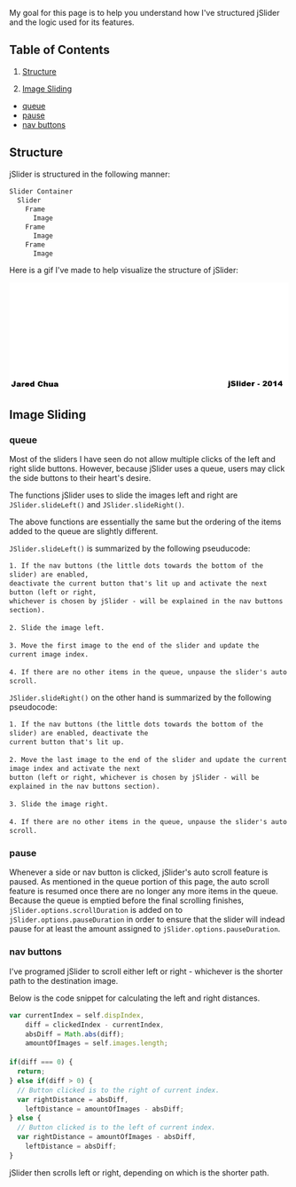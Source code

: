 My goal for this page is to help you understand how I've structured jSlider and the logic used for its features.

## Table of Contents

1. [Structure](#structure)

2. [Image Sliding](#image-sliding)
  - [queue](#queue)
  - [pause](#pause)
  - [nav buttons](#nav-buttons)

## Structure

jSlider is structured in the following manner:

```
Slider Container
  Slider
    Frame
      Image
    Frame
      Image
    Frame
      Image
```

Here is a gif I've made to help visualize the structure of jSlider:

![jSlider_structure.gif](https://raw.githubusercontent.com/jaredchua32/jSlider/master/wiki/images/jSlider_structure.gif)

## Image Sliding

### queue

Most of the sliders I have seen do not allow multiple clicks of the left and right slide buttons. However, because jSlider uses a queue, users may click the side buttons to their heart's desire.

The functions jSlider uses to slide the images left and right are `JSlider.slideLeft()` and `JSlider.slideRight()`.

The above functions are essentially the same but the ordering of the items added to the queue are slightly different.

`JSlider.slideLeft()` is summarized by the following pseuducode:

```
1. If the nav buttons (the little dots towards the bottom of the slider) are enabled,
deactivate the current button that's lit up and activate the next button (left or right,
whichever is chosen by jSlider - will be explained in the nav buttons section).

2. Slide the image left.

3. Move the first image to the end of the slider and update the current image index.

4. If there are no other items in the queue, unpause the slider's auto scroll.
```

`JSlider.slideRight()` on the other hand is summarized by the following pseudocode:

```
1. If the nav buttons (the little dots towards the bottom of the slider) are enabled, deactivate the
current button that's lit up.

2. Move the last image to the end of the slider and update the current image index and activate the next
button (left or right, whichever is chosen by jSlider - will be explained in the nav buttons section).

3. Slide the image right.

4. If there are no other items in the queue, unpause the slider's auto scroll.
```

### pause

Whenever a side or nav button is clicked, jSlider's auto scroll feature is paused. As mentioned in the queue portion of this page, the auto scroll feature is resumed once there are no longer any more items in the queue. Because the queue is emptied before the final scrolling finishes, `jSlider.options.scrollDuration` is added on to `jSlider.options.pauseDuration` in order to ensure that the slider will indead pause for at least the amount assigned to `jSlider.options.pauseDuration`.

### nav buttons

I've programed jSlider to scroll either left or right - whichever is the shorter path to the destination image.

Below is the code snippet for calculating the left and right distances.

```javascript
var currentIndex = self.dispIndex,
    diff = clickedIndex - currentIndex,
    absDiff = Math.abs(diff);
    amountOfImages = self.images.length;

if(diff === 0) { 
  return; 
} else if(diff > 0) {
  // Button clicked is to the right of current index.       
  var rightDistance = absDiff,
    leftDistance = amountOfImages - absDiff;
} else {
  // Button clicked is to the left of current index.
  var rightDistance = amountOfImages - absDiff,
    leftDistance = absDiff;
}
```

jSlider then scrolls left or right, depending on which is the shorter path.